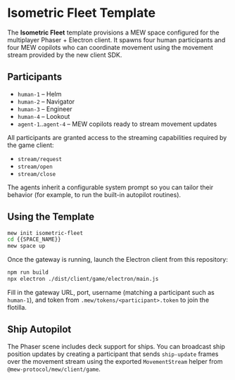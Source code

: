 # Isometric Fleet Template

The **Isometric Fleet** template provisions a MEW space configured for the multiplayer Phaser + Electron client. It spawns four human participants and four MEW copilots who can coordinate movement using the movement stream provided by the new client SDK.

## Participants

- `human-1` &ndash; Helm
- `human-2` &ndash; Navigator
- `human-3` &ndash; Engineer
- `human-4` &ndash; Lookout
- `agent-1`..`agent-4` &ndash; MEW copilots ready to stream movement updates

All participants are granted access to the streaming capabilities required by the game client:

- `stream/request`
- `stream/open`
- `stream/close`

The agents inherit a configurable system prompt so you can tailor their behavior (for example, to run the built-in autopilot routines).

## Using the Template

```bash
mew init isometric-fleet
cd {{SPACE_NAME}}
mew space up
```

Once the gateway is running, launch the Electron client from this repository:

```bash
npm run build
npx electron ./dist/client/game/electron/main.js
```

Fill in the gateway URL, port, username (matching a participant such as `human-1`), and token from `.mew/tokens/<participant>.token` to join the flotilla.

## Ship Autopilot

The Phaser scene includes deck support for ships. You can broadcast ship position updates by creating a participant that sends `ship-update` frames over the movement stream using the exported `MovementStream` helper from `@mew-protocol/mew/client/game`.
